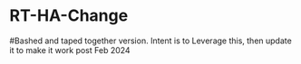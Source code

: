 # RT-HA-Change
#Bashed and taped together version.  Intent is to Leverage this, then update it to make it work post Feb 2024
